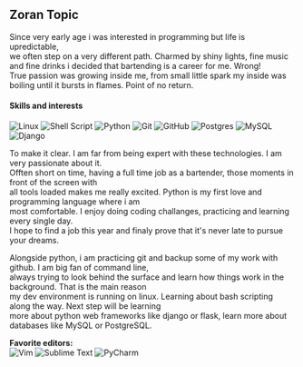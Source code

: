 ## Zoran Topic
Since very early age i was interested in programming but life is upredictable,  
we often step on a very different path. Charmed by shiny lights, fine music  
and fine drinks i decided that bartending is a career for me. Wrong!  
True passion was growing inside me, from small little spark my inside was  
boiling until it bursts in flames. Point of no return.


#### Skills and interests
![Linux](https://img.shields.io/badge/Linux-FCC624?style=for-the-badge&logo=linux&logoColor=black)
![Shell Script](https://img.shields.io/badge/shell_script-%23121011.svg?style=for-the-badge&logo=gnu-bash&logoColor=white)
![Python](https://img.shields.io/badge/python-3670A0?style=for-the-badge&logo=python&logoColor=ffdd54)
![Git](https://img.shields.io/badge/git-%23F05033.svg?style=for-the-badge&logo=git&logoColor=white)
![GitHub](https://img.shields.io/badge/github-%23121011.svg?style=for-the-badge&logo=github&logoColor=white)
![Postgres](https://img.shields.io/badge/postgres-%23316192.svg?style=for-the-badge&logo=postgresql&logoColor=white)
![MySQL](https://img.shields.io/badge/mysql-%2300f.svg?style=for-the-badge&logo=mysql&logoColor=white)
![Django](https://img.shields.io/badge/django-%23092E20.svg?style=for-the-badge&logo=django&logoColor=white)

To make it clear. I am far from being expert with these technologies. I am very passionate about it.  
Offten short on time, having a full time job as a bartender, those moments in front of the screen with  
all tools loaded makes me really excited. Python is my first love and programming language where i am  
most comfortable. I enjoy doing coding challanges, practicing and learning every single day.  
I hope to find a job this year and finaly prove that it's never late to pursue your dreams.  

Alongside python, i am practicing git and backup some of my work with github. I am big fan of command line,  
always trying to look behind the surface and learn how things work in the background. That is the main reason  
my dev environment is running on linux. Learning about bash scripting along the way. Next step will be learning  
more about python web frameworks like django or flask, learn more about databases like MySQL or PostgreSQL.  


**Favorite editors:**
<br>
![Vim](https://img.shields.io/badge/VIM-%2311AB00.svg?style=for-the-badge&logo=vim&logoColor=white)
![Sublime Text](https://img.shields.io/badge/sublime_text-%23575757.svg?style=for-the-badge&logo=sublime-text&logoColor=important)
![PyCharm](https://img.shields.io/badge/pycharm-143?style=for-the-badge&logo=pycharm&logoColor=black&color=black&labelColor=green)
</br>

 


<!--- comment
languages: python, sql, javascript, golang
Knowledge of different linux distributions and protocols,
bash shell scripting, SSH, SFTP, PGP encryption
docker and cloud services like aws
--->

<!--- comment
Awesome GitHub Profile README
https://github.com/abhisheknaiidu/awesome-github-profile-readme
--->
<!--- markdown badges taken from:
https://github.com/Ileriayo/markdown-badges/
more styles available
--->
<!--- profile icons
if you search github for some topic
you will get search results with topic icon
copy image link and you can paste it here 
![name](link)
--->
<!--- nerdfont icons
https://www.nerdfonts.com/
--->

